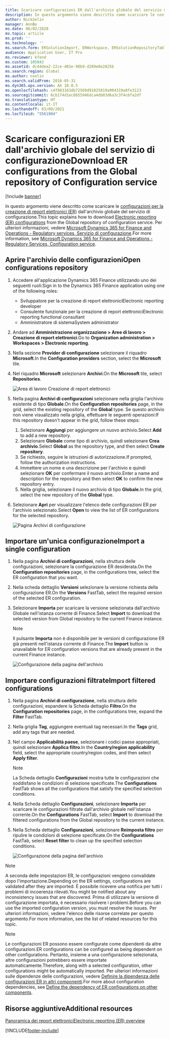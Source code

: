 ```yaml
---
title: Scaricare configurazioni ER dall'archivio globale del servizio di configurazione
description: In questo argomento viene descritto come scaricare le configurazioni per la creazione di report elettronici (ER) dall'archivio globale del servizio di configurazione.
author: NickSelin
manager: AnnBe
ms.date: 06/02/2020
ms.topic: article
ms.prod: ''
ms.technology: ''
ms.search.form: ERSolutionImport, ERWorkspace, ERSolutionRepositoryTable
audience: Application User, IT Pro
ms.reviewer: kfend
ms.custom: 105843
ms.assetid: dc44dea2-22ce-401e-98b9-d289e0e2825b
ms.search.region: Global
ms.author: nselin
ms.search.validFrom: 2016-05-31
ms.dyn365.ops.version: AX 10.0.5
ms.openlocfilehash: c4f083163db72569d91825819a904319a0fe3123
ms.sourcegitcommit: 6cb174d1ec8b55946dca4db03d6a3c3f4c6fa2df
ms.translationtype: HT
ms.contentlocale: it-IT
ms.lasthandoff: 03/09/2021
ms.locfileid: "5561904"
---
```

# <a name="download-er-configurations-from-the-global-repository-of-configuration-service"></a><span data-ttu-id="c218b-103">Scaricare configurazioni ER dall'archivio globale del servizio di configurazione</span><span class="sxs-lookup"><span data-stu-id="c218b-103">Download ER configurations from the Global repository of Configuration service</span></span>

[!include [banner](../includes/banner.md)]

<span data-ttu-id="c218b-104">In questo argomento viene descritto come scaricare le [configurazioni per la creazione di report elettronici (ER)](general-electronic-reporting.md#Configuration) dall'archivio globale del servizio di configurazione.</span><span class="sxs-lookup"><span data-stu-id="c218b-104">This topic explains how to download [Electronic reporting (ER) configurations](general-electronic-reporting.md#Configuration) from the Global repository of configuration service.</span></span> <span data-ttu-id="c218b-105">Per ulteriori informazioni, vedere [Microsoft Dynamics 365 for Finance and Operations - Regulatory services, Servizio di configurazione](https://docs.microsoft.com/business-applications-release-notes/october18/dynamics365-finance-operations/regulatory-service-configuration).</span><span class="sxs-lookup"><span data-stu-id="c218b-105">For more information, see [Microsoft Dynamics 365 for Finance and Operations - Regulatory Services, Configuration service](https://docs.microsoft.com/business-applications-release-notes/october18/dynamics365-finance-operations/regulatory-service-configuration).</span></span>

## <a name="open-configurations-repository"></a><span data-ttu-id="c218b-106">Aprire l'archivio delle configurazioni</span><span class="sxs-lookup"><span data-stu-id="c218b-106">Open configurations repository</span></span>

1. <span data-ttu-id="c218b-107">Accedere all'applicazione Dynamics 365 Finance utilizzando uno dei seguenti ruoli:</span><span class="sxs-lookup"><span data-stu-id="c218b-107">Sign in to the Dynamics 365 Finance application using one of the following roles:</span></span>

    - <span data-ttu-id="c218b-108">Sviluppatore per la creazione di report elettronici</span><span class="sxs-lookup"><span data-stu-id="c218b-108">Electronic reporting developer</span></span>
    - <span data-ttu-id="c218b-109">Consulente funzionale per la creazione di report elettronici</span><span class="sxs-lookup"><span data-stu-id="c218b-109">Electronic reporting functional consultant</span></span>
    - <span data-ttu-id="c218b-110">Amministratore di sistema</span><span class="sxs-lookup"><span data-stu-id="c218b-110">System administrator</span></span>

2. <span data-ttu-id="c218b-111">Andare ad **Amministrazione organizzazione > Aree di lavoro > Creazione di report elettronici**.</span><span class="sxs-lookup"><span data-stu-id="c218b-111">Go to **Organization administration > Workspaces > Electronic reporting**.</span></span>
3. <span data-ttu-id="c218b-112">Nella sezione **Provider di configurazione** selezionare il riquadro **Microsoft**.</span><span class="sxs-lookup"><span data-stu-id="c218b-112">In the **Configuration providers** section, select the **Microsoft** tile.</span></span>
3. <span data-ttu-id="c218b-113">Nel riquadro **Microsoft** selezionare **Archivi**.</span><span class="sxs-lookup"><span data-stu-id="c218b-113">On the **Microsoft** tile, select **Repositories**.</span></span>

    ![Area di lavoro Creazione di report elettronici](./media/er-download-configurations-global-repo-er-workspace.png)

4. <span data-ttu-id="c218b-115">Nella pagina **Archivi di configurazioni** selezionare nella griglia l'archivio esistente di tipo **Globale**.</span><span class="sxs-lookup"><span data-stu-id="c218b-115">On the **Configuration repositories** page, in the grid, select the existing repository of the **Global** type.</span></span> <span data-ttu-id="c218b-116">Se questo archivio non viene visualizzato nella griglia, effettuare le seguenti operazioni:</span><span class="sxs-lookup"><span data-stu-id="c218b-116">If this repository doesn't appear in the grid, follow these steps:</span></span>

    1. <span data-ttu-id="c218b-117">Selezionare **Aggiungi** per aggiungere un nuovo archivio.</span><span class="sxs-lookup"><span data-stu-id="c218b-117">Select **Add** to add a new repository.</span></span>
    2. <span data-ttu-id="c218b-118">Selezionare **Globale** come tipo di archivio, quindi selezionare **Crea archivio**.</span><span class="sxs-lookup"><span data-stu-id="c218b-118">Select **Global** as the repository type, and then select **Create repository**.</span></span>
    3. <span data-ttu-id="c218b-119">Se richiesto, seguire le istruzioni di autorizzazione.</span><span class="sxs-lookup"><span data-stu-id="c218b-119">If prompted, follow the authorization instructions.</span></span>
    4. <span data-ttu-id="c218b-120">Immettere un nome e una descrizione per l'archivio e quindi selezionare **OK** per confermare il nuovo archivio.</span><span class="sxs-lookup"><span data-stu-id="c218b-120">Enter a name and description for the repository and then select **OK** to confirm the new repository entry.</span></span>
    5. <span data-ttu-id="c218b-121">Nella griglia, selezionare il nuovo archivio di tipo **Globale**.</span><span class="sxs-lookup"><span data-stu-id="c218b-121">In the grid, select the new repository of the **Global** type.</span></span>

5. <span data-ttu-id="c218b-122">Selezionare **Apri** per visualizzare l'elenco delle configurazioni ER per l'archivio selezionato.</span><span class="sxs-lookup"><span data-stu-id="c218b-122">Select **Open** to view the list of ER configurations for the selected repository.</span></span>

    ![Pagina Archivi di configurazione](./media/er-download-configurations-global-repo-repositories-list.png)

## <a name="import-a-single-configuration"></a><span data-ttu-id="c218b-124">Importare un'unica configurazione</span><span class="sxs-lookup"><span data-stu-id="c218b-124">Import a single configuration</span></span>

1. <span data-ttu-id="c218b-125">Nella pagina **Archivi di configurazioni**, nella struttura delle configurazioni, selezionare la configurazione ER desiderata.</span><span class="sxs-lookup"><span data-stu-id="c218b-125">On the **Configuration repositories** page, in the configurations tree, select the ER configuration that you want.</span></span>
2. <span data-ttu-id="c218b-126">Nella scheda dettaglio **Versioni** selezionare la versione richiesta della configurazione ER.</span><span class="sxs-lookup"><span data-stu-id="c218b-126">On the **Versions** FastTab, select the required version of the selected ER configuration.</span></span>
3. <span data-ttu-id="c218b-127">Selezionare **Importa** per scaricare la versione selezionata dall'archivio Globale nell'istanza corrente di Finance.</span><span class="sxs-lookup"><span data-stu-id="c218b-127">Select **Import** to download the selected version from Global repository to the current Finance instance.</span></span>

    > [!NOTE]
    > <span data-ttu-id="c218b-128">Il pulsante **Importa** non è disponibile per le versioni di configurazione ER già presenti nell'istanza corrente di Finance.</span><span class="sxs-lookup"><span data-stu-id="c218b-128">The **Import** button is unavailable for ER configuration versions that are already present in the current Finance instance.</span></span>

    ![Configurazione della pagina dell'archivio](./media/er-download-configurations-global-repo-repository-content.png)

## <a name="import-filtered-configurations"></a><span data-ttu-id="c218b-130">Importare configurazioni filtrate</span><span class="sxs-lookup"><span data-stu-id="c218b-130">Import filtered configurations</span></span>

1. <span data-ttu-id="c218b-131">Nella pagina **Archivi di configurazione**, nella struttura delle configurazioni, espandere la Scheda dettaglio **Filtro**.</span><span class="sxs-lookup"><span data-stu-id="c218b-131">On the **Configuration repositories** page, in the configurations tree, expand the **Filter** FastTab.</span></span>
2. <span data-ttu-id="c218b-132">Nella griglia **Tag**, aggiungere eventuali tag necessari.</span><span class="sxs-lookup"><span data-stu-id="c218b-132">In the **Tags** grid, add any tags that are needed.</span></span>
3. <span data-ttu-id="c218b-133">Nel campo **Applicabilità paese**, selezionare i codici paese appropriati, quindi selezionare **Applica filtro**.</span><span class="sxs-lookup"><span data-stu-id="c218b-133">In the **Country/region applicability** field, select the appropriate country/region codes, and then select  **Apply filter**.</span></span>

    > [!NOTE]
    > <span data-ttu-id="c218b-134">La Scheda dettaglio **Configurazioni** mostra tutte le configurazioni che soddisfano le condizioni di selezione specificate.</span><span class="sxs-lookup"><span data-stu-id="c218b-134">The **Configurations** FastTab shows all the configurations that satisfy the specified selection conditions.</span></span>

4. <span data-ttu-id="c218b-135">Nella Scheda dettaglio **Configurazioni**, selezionare **Importa** per scaricare le configurazioni filtrate dall'archivio globale nell'istanza corrente.</span><span class="sxs-lookup"><span data-stu-id="c218b-135">On the **Configurations** FastTab, select **Import** to download the filtered configurations from the Global repository to the current instance.</span></span>
5. <span data-ttu-id="c218b-136">Nella Scheda dettaglio **Configurazioni**, selezionare **Reimposta filtro** per ripulire le condizioni di selezione specificate.</span><span class="sxs-lookup"><span data-stu-id="c218b-136">On the **Configurations** FastTab, select **Reset filter** to clean up the specified selection conditions.</span></span>

    ![Configurazione della pagina dell'archivio](./media/er-download-configurations-global-repo-filtered-configurations.png)

> [!NOTE]
> <span data-ttu-id="c218b-138">A seconda delle impostazioni ER, le configurazioni vengono convalidate dopo l'importazione.</span><span class="sxs-lookup"><span data-stu-id="c218b-138">Depending on the ER settings, configurations are validated after they are imported.</span></span> <span data-ttu-id="c218b-139">È possibile ricevere una notifica per tutti i problemi di incoerenza rilevati.</span><span class="sxs-lookup"><span data-stu-id="c218b-139">You might be notified about any inconsistency issues that are discovered.</span></span> <span data-ttu-id="c218b-140">Prima di utilizzare la versione di configurazione importata, è necessario risolvere i problemi.</span><span class="sxs-lookup"><span data-stu-id="c218b-140">Before you can use the imported configuration version, you must resolve the issues.</span></span> <span data-ttu-id="c218b-141">Per ulteriori informazioni, vedere l'elenco delle risorse correlate per questo argomento.</span><span class="sxs-lookup"><span data-stu-id="c218b-141">For more information, see the list of related resources for this topic.</span></span>

> [!NOTE]
> <span data-ttu-id="c218b-142">Le configurazioni ER possono essere configurate come dipendenti da altre configurazioni.</span><span class="sxs-lookup"><span data-stu-id="c218b-142">ER configurations can be configured as being dependent on other configurations.</span></span> <span data-ttu-id="c218b-143">Pertanto, insieme a una configurazione selezionata, altre configurazioni potrebbero essere importate automaticamente.</span><span class="sxs-lookup"><span data-stu-id="c218b-143">Therefore, along with a selected configuration, other configurations might be automatically imported.</span></span> <span data-ttu-id="c218b-144">Per ulteriori informazioni sulle dipendenze delle configurazioni, vedere [Definire la dipendenza delle configurazioni ER in altri componenti](tasks/er-define-dependency-er-configurations-from-other-components-july-2017.md).</span><span class="sxs-lookup"><span data-stu-id="c218b-144">For more about configuration dependencies, see [Define the dependency of ER configurations on other components](tasks/er-define-dependency-er-configurations-from-other-components-july-2017.md).</span></span>

## <a name="additional-resources"></a><span data-ttu-id="c218b-145">Risorse aggiuntive</span><span class="sxs-lookup"><span data-stu-id="c218b-145">Additional resources</span></span>

[<span data-ttu-id="c218b-146">Panoramica dei report elettronici</span><span class="sxs-lookup"><span data-stu-id="c218b-146">Electronic reporting (ER) overview</span></span>](general-electronic-reporting.md)


[!INCLUDE[footer-include](../../../includes/footer-banner.md)]
